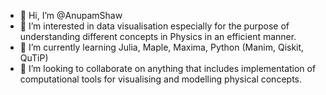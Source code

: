 - 👋 Hi, I’m @AnupamShaw
- 👀 I’m interested in data visualisation especially for the purpose of understanding different concepts in Physics in an efficient manner.
- 🌱 I’m currently learning Julia, Maple, Maxima, Python (Manim, Qiskit, QuTiP)
- 💞️ I’m looking to collaborate on anything that includes implementation of computational tools for visualising and modelling physical concepts.
<!--- 📫 How to reach me --->

<!---
AnupamShaw/AnupamShaw is a ✨ special ✨ repository because its `README.md` (this file) appears on your GitHub profile.
You can click the Preview link to take a look at your changes.
--->
